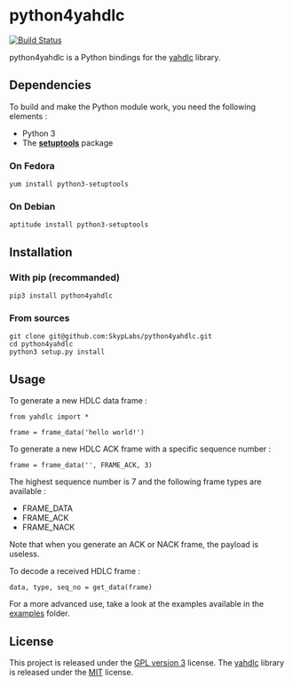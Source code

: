 # python4yahdlc

[![Build Status](https://travis-ci.org/SkypLabs/python4yahdlc.svg)](https://travis-ci.org/SkypLabs/python4yahdlc)

python4yahdlc is a Python bindings for the [yahdlc][1] library.

## Dependencies

To build and make the Python module work, you need the following elements :

 * Python 3
 * The **[setuptools][2]** package

### On Fedora

    yum install python3-setuptools

### On Debian

    aptitude install python3-setuptools

## Installation

### With pip (recommanded)

    pip3 install python4yahdlc

### From sources

    git clone git@github.com:SkypLabs/python4yahdlc.git
    cd python4yahdlc
    python3 setup.py install

## Usage

To generate a new HDLC data frame :

    from yahdlc import *

    frame = frame_data('hello world!')

To generate a new HDLC ACK frame with a specific sequence number :

    frame = frame_data('', FRAME_ACK, 3)

The highest sequence number is 7 and the following frame types are available :

* FRAME_DATA
* FRAME_ACK
* FRAME_NACK

Note that when you generate an ACK or NACK frame, the payload is useless.

To decode a received HDLC frame :

    data, type, seq_no = get_data(frame)

For a more advanced use, take a look at the examples available in the [examples][5] folder.

## License

This project is released under the [GPL version 3][3] license. The [yahdlc][1] library is released under the [MIT][4] license.

  [1]: https://github.com/bang-olufsen/yahdlc
  [2]: https://pypi.python.org/pypi/setuptools
  [3]: https://www.gnu.org/licenses/gpl.txt
  [4]: https://github.com/bang-olufsen/yahdlc/blob/master/LICENSE
  [5]: https://github.com/SkypLabs/python4yahdlc/tree/master/examples
